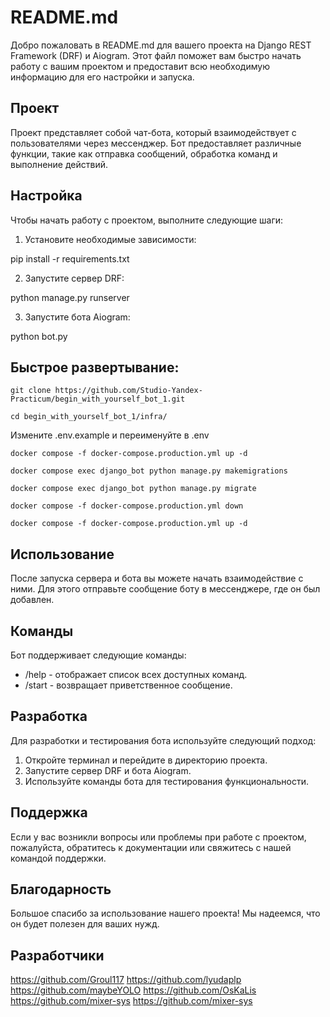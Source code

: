 # README.md

Добро пожаловать в README.md для вашего проекта на Django REST Framework (DRF) и Aiogram. Этот файл поможет вам быстро начать работу с вашим проектом и предоставит всю необходимую информацию для его настройки и запуска.

## Проект

Проект представляет собой чат-бота, который взаимодействует с пользователями через мессенджер. Бот предоставляет различные функции, такие как отправка сообщений, обработка команд и выполнение действий.

## Настройка

Чтобы начать работу с проектом, выполните следующие шаги:

1. Установите необходимые зависимости:

pip install -r requirements.txt


2. Запустите сервер DRF:

python manage.py runserver


3. Запустите бота Aiogram:

python bot.py

## Быстрое развертывание:

```
git clone https://github.com/Studio-Yandex-Practicum/begin_with_yourself_bot_1.git

cd begin_with_yourself_bot_1/infra/
```
Измените .env.example и переименуйте в .env
```
docker compose -f docker-compose.production.yml up -d

docker compose exec django_bot python manage.py makemigrations

docker compose exec django_bot python manage.py migrate

docker compose -f docker-compose.production.yml down

docker compose -f docker-compose.production.yml up -d

```

## Использование

После запуска сервера и бота вы можете начать взаимодействие с ними. Для этого отправьте сообщение боту в мессенджере, где он был добавлен.

## Команды

Бот поддерживает следующие команды:

- /help - отображает список всех доступных команд.
- /start - возвращает приветственное сообщение.

## Разработка

Для разработки и тестирования бота используйте следующий подход:

1. Откройте терминал и перейдите в директорию проекта.
2. Запустите сервер DRF и бота Aiogram.
3. Используйте команды бота для тестирования функциональности.

## Поддержка

Если у вас возникли вопросы или проблемы при работе с проектом, пожалуйста, обратитесь к документации или свяжитесь с нашей командой поддержки.

## Благодарность

Большое спасибо за использование нашего проекта! Мы надеемся, что он будет полезен для ваших нужд.

## Разработчики
https://github.com/Groul117
https://github.com/lyudaplp
https://github.com/maybeYOLO
https://github.com/OsKaLis
https://github.com/mixer-sys
https://github.com/mixer-sys
